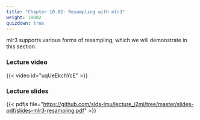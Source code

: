 ```yaml
---
title: "Chapter 10.02: Resampling with mlr3"
weight: 10002
quizdown: true
---
```

mlr3 supports various forms of resampling, which we will demonstrate in this section.

<!--more-->

### Lecture video

{{< video id="uqUeEkchYcE" >}}

### Lecture slides

{{< pdfjs file="https://github.com/slds-lmu/lecture_i2ml/tree/master/slides-pdf/slides-mlr3-resampling.pdf" >}}
